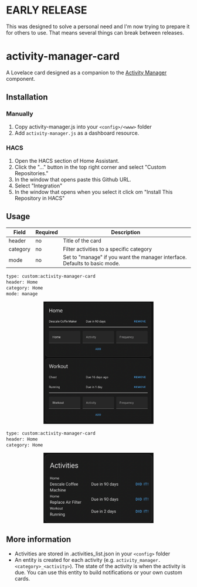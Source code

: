 # EARLY RELEASE
This was designed to solve a personal need and I'm now trying to prepare it for others to use. That means several things can break between releases.

# activity-manager-card
A Lovelace card designed as a companion to the [Activity Manager](https://github.com/pathofleastresistor/activity-manager) component.

## Installation

### Manually
1. Copy activity-manager.js into your `<config>/<www>` folder
2. Add `activity-manager.js` as a dashboard resource.


### HACS

1. Open the HACS section of Home Assistant.
2. Click the "..." button in the top right corner and select "Custom Repositories."
3. In the window that opens paste this Github URL.
4. Select "Integration"
5. In the window that opens when you select it click om "Install This Repository in HACS"

## Usage
| Field | Required| Description |
| - | -| - |
| header | no | Title of the card |
| category | no | Filter activities to a specific category |
| mode | no| Set to "manage" if you want the manager interface. Defaults to basic mode.|

```
type: custom:activity-manager-card
header: Home
category: Home
mode: manage
```
<p align="center">
  <img width="300" src="images/manager.png">
</p>

```
type: custom:activity-manager-card
header: Home
category: Home
```
<p align="center">
  <img width="300" src="images/basic.png">
</p>


## More information
* Activities are stored in .activities_list.json in your `<config>` folder
* An entity is created for each activity (e.g. `activity_manager.<category>_<activity>`). The state of the activity is when the activity is due. You can use this entity to build notifications or your own custom cards.